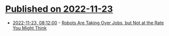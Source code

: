 # [Published on 2022-11-23](index.md)

* [2022-11-23, 08:12:00](https://soylentnews.org/article.pl?sid=22/11/22/1613227&from=rss) - [Robots Are Taking Over Jobs, but Not at the Rate You Might Think](https://soylentnews.org/article.pl?sid=22/11/22/1613227&from=rss)
